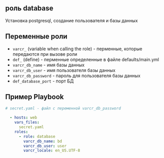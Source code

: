 роль database
--------------
 
 Установка postgresql, cоздание пользователя и базы данных 


Переменные роли
--------------

  * ``varсr_`` (variable when calling the role) - перменные, которыe передаются при вызове роли
  * ``def_`` (define) - перменные определенные в файле defaults/main.yml
  * ``varcr_db_name``     - имя базы данных 
  * ``varcr_db_user``     - имя пользователя базы данных
  * ``varcr_db_password`` - пароль для пользователя базы данныx
  * ``def_database_port`` - порт БД


Пример Playbook
----------------
```yaml
# secret.yaml - файл с переменной varcr_db_password

  - hosts: web
    vars_files:
      secret.yaml 
    roles:
      - role: database
        varcr_db_name: bd
        varcr_db_user: user
        varcr_locale: en_US.UTF-8
```
